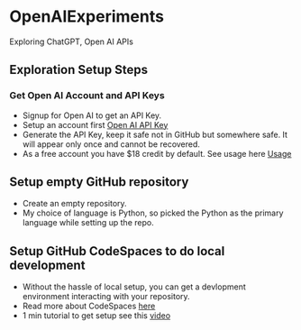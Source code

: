 # OpenAIExperiments
Exploring ChatGPT, Open AI APIs

## Exploration Setup Steps

### Get Open AI Account and API Keys
- Signup for Open AI to get an API Key.
- Setup an account first [Open AI API Key](https://beta.openai.com/account/api-keys) 
- Generate the API Key, keep it safe not in GitHub but somewhere safe. It will appear only once and cannot be recovered.
- As a free account you have $18 credit by default. See usage here [Usage](https://beta.openai.com/account/usage)

## Setup empty GitHub repository
- Create an empty repository.
- My choice of language is Python, so picked the Python as the primary language while setting up the repo.

## Setup GitHub CodeSpaces to do local development
- Without the hassle of local setup, you can get a devlopment environment interacting with your repository.
- Read more about CodeSpaces [here](https://github.com/codespaces)
- 1 min tutorial to get setup see this [video](https://youtu.be/_W9B7qc9lVc)
